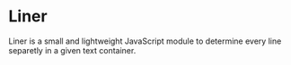 # Liner
Liner is a small and lightweight JavaScript module to determine every line separetly in a given text container.
